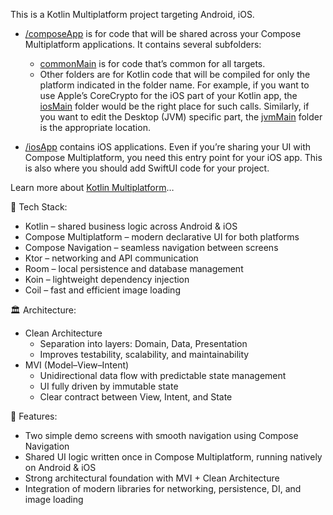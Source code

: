 This is a Kotlin Multiplatform project targeting Android, iOS.

* [/composeApp](./composeApp/src) is for code that will be shared across your Compose Multiplatform applications.
  It contains several subfolders:
  - [commonMain](./composeApp/src/commonMain/kotlin) is for code that’s common for all targets.
  - Other folders are for Kotlin code that will be compiled for only the platform indicated in the folder name.
    For example, if you want to use Apple’s CoreCrypto for the iOS part of your Kotlin app,
    the [iosMain](./composeApp/src/iosMain/kotlin) folder would be the right place for such calls.
    Similarly, if you want to edit the Desktop (JVM) specific part, the [jvmMain](./composeApp/src/jvmMain/kotlin)
    folder is the appropriate location.

* [/iosApp](./iosApp/iosApp) contains iOS applications. Even if you’re sharing your UI with Compose Multiplatform,
  you need this entry point for your iOS app. This is also where you should add SwiftUI code for your project.


Learn more about [Kotlin Multiplatform](https://www.jetbrains.com/help/kotlin-multiplatform-dev/get-started.html)…

🚀 Tech Stack:
- Kotlin – shared business logic across Android & iOS
- Compose Multiplatform – modern declarative UI for both platforms
- Compose Navigation – seamless navigation between screens
- Ktor – networking and API communication
- Room – local persistence and database management
- Koin – lightweight dependency injection
- Coil – fast and efficient image loading

🏛 Architecture:
- Clean Architecture
  - Separation into layers: Domain, Data, Presentation
  - Improves testability, scalability, and maintainability
- MVI (Model–View–Intent)
  - Unidirectional data flow with predictable state management
  - UI fully driven by immutable state
  - Clear contract between View, Intent, and State

📱 Features:

- Two simple demo screens with smooth navigation using Compose Navigation
- Shared UI logic written once in Compose Multiplatform, running natively on Android & iOS
- Strong architectural foundation with MVI + Clean Architecture
- Integration of modern libraries for networking, persistence, DI, and image loading